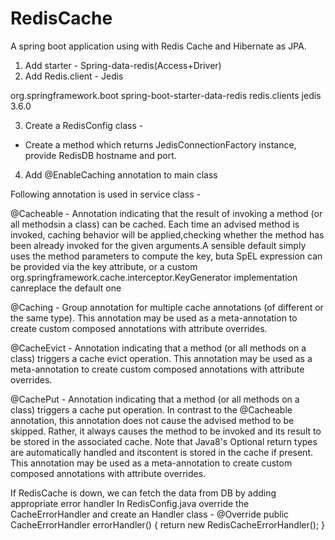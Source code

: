 # RedisCache
A spring boot application using with Redis Cache and Hibernate as JPA.


1. Add starter - Spring-data-redis(Access+Driver)
2. Add Redis.client - Jedis
<dependency>
			<groupId>org.springframework.boot</groupId>
			<artifactId>spring-boot-starter-data-redis</artifactId>
</dependency>
<dependency>
    <groupId>redis.clients</groupId>
    <artifactId>jedis</artifactId>
    <version>3.6.0</version>
</dependency>

3. Create a RedisConfig class - 
 - Create a method which returns JedisConnectionFactory instance, provide RedisDB hostname and port.
 
4. Add @EnableCaching annotation to main class 

Following annotation is used in service class - 

@Cacheable - Annotation indicating that the result of invoking a method (or all methodsin a class) can be cached. 
Each time an advised method is invoked, caching behavior will be applied,checking whether the method has been already invoked for the given arguments.A sensible default simply uses the method parameters to compute the key, buta SpEL expression can be provided via the key attribute, or a custom org.springframework.cache.interceptor.KeyGenerator implementation canreplace the default one

@Caching - Group annotation for multiple cache annotations (of different or the same type). This annotation may be used as a meta-annotation to create custom composed annotations with attribute overrides.

@CacheEvict - Annotation indicating that a method (or all methods on a class) triggers a cache evict operation. 
This annotation may be used as a meta-annotation to create custom composed annotations with attribute overrides.

@CachePut - Annotation indicating that a method (or all methods on a class) triggers a cache put operation. 
In contrast to the @Cacheable annotation, this annotation does not cause the advised method to be skipped. Rather, it always causes the method to be invoked and its result to be stored in the associated cache. Note that Java8's Optional return types are automatically handled and itscontent is stored in the cache if present. 
This annotation may be used as a meta-annotation to create custom composed annotations with attribute overrides.

If RedisCache is down, we can fetch the data from DB by adding appropriate error handler
In RedisConfig.java override the CacheErrorHandler and create an Handler class -
@Override
	public CacheErrorHandler errorHandler() {
		return new RedisCacheErrorHandler();
	}

